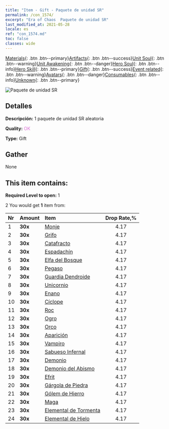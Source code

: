 ```yaml
---
title: "Item - Gift - Paquete de unidad SR"
permalink: /con_1574/
excerpt: "Era of Chaos  Paquete de unidad SR"
last_modified_at: 2021-05-28
locale: es
ref: "con_1574.md"
toc: false
classes: wide
---
```

 [Materials](/ItemsES/){: .btn .btn--primary}[Artifacts](/ItemsES/Artifacts/){: .btn .btn--success}[Unit Soul](/ItemsES/UnitSoul/){: .btn .btn--warning}[Unit Awakening](/ItemsES/UnitAwakening/){: .btn .btn--danger}[Hero Soul](/ItemsES/HeroSoul/){: .btn .btn--info}[Hero Skill](/ItemsES/HeroSkill/){: .btn .btn--primary}[Gift](/ItemsES/Gift/){: .btn .btn--success}[Event related](/ItemsES/Events/){: .btn .btn--warning}[Avatars](/ItemsES/Avatars/){: .btn .btn--danger}[Consumables](/ItemsES/Consumables/){: .btn .btn--info}[Unknown](/ItemsES/Unknown/){: .btn .btn--primary}

 ![Paquete de unidad SR](/images/t/i_907190.png)

## Detalles
 **Descripción:** 1 paquete de unidad SR aleatoria

 **Quality:** <span style="color: #DA70D6">OK</span>

 **Type:** Gift

## Gather

  None

## This item contains:

 **Required Level to open:** 1

 2 You would get **1** item  from:

  | Nr | Amount |     Item    | Drop Rate,% |
  |:---|:-------|:------------|:---------:|
  | 1 |  **30x** | [Monje](/ItemsES/unt_194/) | 4.17 | 
  | 2 |  **30x** | [Grifo](/ItemsES/unt_192/) | 4.17 | 
  | 3 |  **30x** | [Catafracto](/ItemsES/unt_195/) | 4.17 | 
  | 4 |  **30x** | [Espadachín](/ItemsES/unt_193/) | 4.17 | 
  | 5 |  **30x** | [Elfa del Bosque](/ItemsES/unt_201/) | 4.17 | 
  | 6 |  **30x** | [Pegaso](/ItemsES/unt_202/) | 4.17 | 
  | 7 |  **30x** | [Guardia Dendroide](/ItemsES/unt_203/) | 4.17 | 
  | 8 |  **30x** | [Unicornio](/ItemsES/unt_204/) | 4.17 | 
  | 9 |  **30x** | [Enano](/ItemsES/unt_200/) | 4.17 | 
  | 10 |  **30x** | [Cíclope](/ItemsES/unt_222/) | 4.17 | 
  | 11 |  **30x** | [Roc](/ItemsES/unt_221/) | 4.17 | 
  | 12 |  **30x** | [Ogro](/ItemsES/unt_220/) | 4.17 | 
  | 13 |  **30x** | [Orco](/ItemsES/unt_219/) | 4.17 | 
  | 14 |  **30x** | [Aparición](/ItemsES/unt_210/) | 4.17 | 
  | 15 |  **30x** | [Vampiro](/ItemsES/unt_211/) | 4.17 | 
  | 16 |  **30x** | [Sabueso Infernal](/ItemsES/unt_228/) | 4.17 | 
  | 17 |  **30x** | [Demonio](/ItemsES/unt_229/) | 4.17 | 
  | 18 |  **30x** | [Demonio del Abismo](/ItemsES/unt_230/) | 4.17 | 
  | 19 |  **30x** | [Efrit](/ItemsES/unt_231/) | 4.17 | 
  | 20 |  **30x** | [Gárgola de Piedra](/ItemsES/unt_236/) | 4.17 | 
  | 21 |  **30x** | [Gólem de Hierro](/ItemsES/unt_237/) | 4.17 | 
  | 22 |  **30x** | [Maga](/ItemsES/unt_238/) | 4.17 | 
  | 23 |  **30x** | [Elemental de Tormenta](/ItemsES/unt_263/) | 4.17 | 
  | 24 |  **30x** | [Elemental de Hielo](/ItemsES/unt_264/) | 4.17 | 
